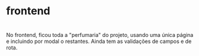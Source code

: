 # frontend
#
No frontend, ficou toda a "perfumaria" do projeto, usando uma única página e incluindo por modal o restantes. Ainda tem as validações de campos e de rota.
